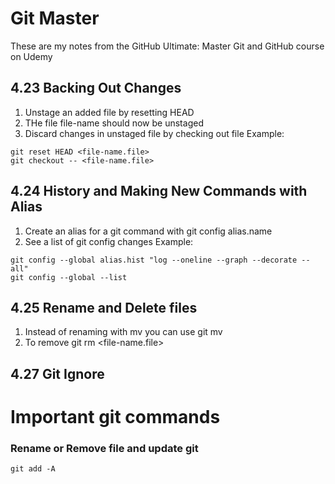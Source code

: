# Git Master
These are my notes from the GitHub Ultimate: Master Git and GitHub course on Udemy

## 4.23 Backing Out Changes
1. Unstage an added file by resetting HEAD
1. THe file file-name should now be unstaged
1. Discard changes in unstaged file by checking out file
Example:
```
git reset HEAD <file-name.file>
git checkout -- <file-name.file>
```

## 4.24 History and Making New Commands with Alias
1. Create an alias for a git command with git config alias.name
1. See a list of git config changes
Example:
```
git config --global alias.hist "log --oneline --graph --decorate --all"
git config --global --list
```

## 4.25 Rename and Delete files
1. Instead of renaming with mv you can use git mv
1. To remove git rm <file-name.file>

## 4.27 Git Ignore


# Important git commands
### Rename or Remove file and update git
```
git add -A
```

